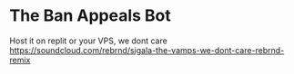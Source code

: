 # The Ban Appeals Bot
Host it on replit or your VPS, we dont care
https://soundcloud.com/rebrnd/sigala-the-vamps-we-dont-care-rebrnd-remix
